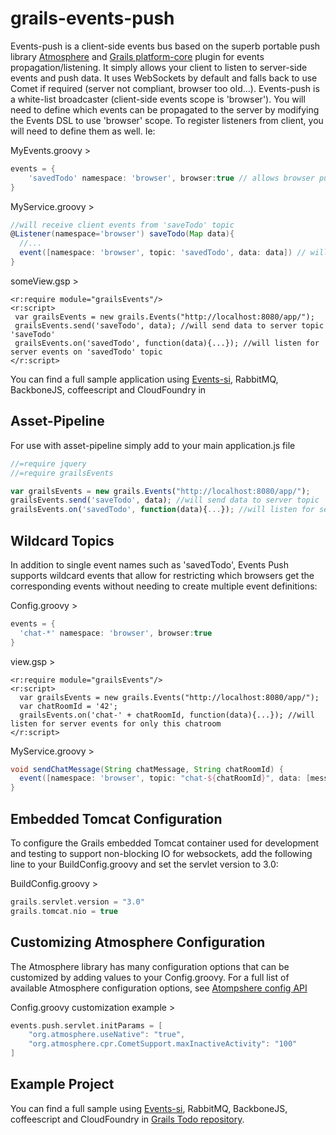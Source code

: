grails-events-push
==================

Events-push is a client-side events bus based on the superb portable push library [Atmosphere](https://github.com/Atmosphere/atmosphere)  and [Grails platform-core](https://github.com/grailsrocks/grails-platform-core) plugin for events
propagation/listening. It simply allows your client to listen to server-side events and push data. It uses WebSockets by default
and falls back to use Comet if required (server not compliant, browser too old...).
Events-push is a white-list broadcaster (client-side events scope is 'browser'). You will need to define which events can be
 propagated to the server by modifying the Events DSL to use 'browser' scope. To register listeners from client, you will need to
 define them as well. Ie:

MyEvents.groovy >

```groovy
events = {
    'savedTodo' namespace: 'browser', browser:true // allows browser push on this topic
}
```


MyService.groovy >
```groovy
//will receive client events from 'saveTodo' topic
@Listener(namespace='browser') saveTodo(Map data){
  //...
  event([namespace: 'browser', topic: 'savedTodo', data: data]) // will trigger registered browsers on 'savedTodo' topic
}
```

someView.gsp >
```gsp
<r:require module="grailsEvents"/>
<r:script>
 var grailsEvents = new grails.Events("http://localhost:8080/app/");
 grailsEvents.send('saveTodo', data); //will send data to server topic 'saveTodo'
 grailsEvents.on('savedTodo', function(data){...}); //will listen for server events on 'savedTodo' topic
</r:script>
```


You can find a full sample application using [Events-si](https://github.com/smaldini/grails-events-si), RabbitMQ, BackboneJS, coffeescript and CloudFoundry in

Asset-Pipeline
--------------
For use with asset-pipeline simply add to your main application.js file

```javascript
//=require jquery
//=require grailsEvents

var grailsEvents = new grails.Events("http://localhost:8080/app/");
grailsEvents.send('saveTodo', data); //will send data to server topic 'saveTodo'
grailsEvents.on('savedTodo', function(data){...}); //will listen for server events on 'savedTodo' topic
```

Wildcard Topics
---------------

In addition to single event names such as 'savedTodo', Events Push supports wildcard events that allow for restricting which browsers get the corresponding events without needing to create multiple event definitions:

Config.groovy >
```groovy
events = {
  'chat-*' namespace: 'browser', browser:true
}
```

view.gsp >
```gsp
<r:require module="grailsEvents"/>
<r:script>
  var grailsEvents = new grails.Events("http://localhost:8080/app/");
  var chatRoomId = '42';
  grailsEvents.on('chat-' + chatRoomId, function(data){...}); //will listen for server events for only this chatroom
</r:script>
```

MyService.groovy >
```groovy
void sendChatMessage(String chatMessage, String chatRoomId) {
  event([namespace: 'browser', topic: "chat-${chatRoomId}", data: [message: chatMessage]) // send the message to only browsers registered for this chatroom
}
```

Embedded Tomcat Configuration
-----------------------------

To configure the Grails embedded Tomcat container used for development and testing to support non-blocking IO for websockets, add the following line to your BuildConfig.groovy and set the servlet version to 3.0:

BuildConfig.groovy >
```groovy
grails.servlet.version = "3.0"
grails.tomcat.nio = true
```

Customizing Atmosphere Configuration
------------------------------------

The Atmosphere library has many configuration options that can be customized by adding values to your Config.groovy. For a full list of available Atmosphere configuration options, see [Atompshere config API](http://atmosphere.github.com/atmosphere/apidocs/org/atmosphere/cpr/ApplicationConfig.html)

Config.groovy customization example >
```groovy
events.push.servlet.initParams = [
    "org.atmosphere.useNative": "true",
    "org.atmosphere.cpr.CometSupport.maxInactiveActivity": "100"
]
```

Example Project
---------------

You can find a full sample using [Events-si](https://github.com/smaldini/grails-events-si), RabbitMQ, BackboneJS, coffeescript and CloudFoundry in
[Grails Todo repository](https://github.com/smaldini/grailsTodos).
